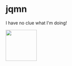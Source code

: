 # jqmn

I have no clue what I'm doing!

<img src="[https://your-image-url.type](https://cdn.discordapp.com/attachments/1050657209241042964/1072715238639673354/32735C99-FDA2-496A-B08C-CA6AE302A30F.jpg)" width="100" height="100">

